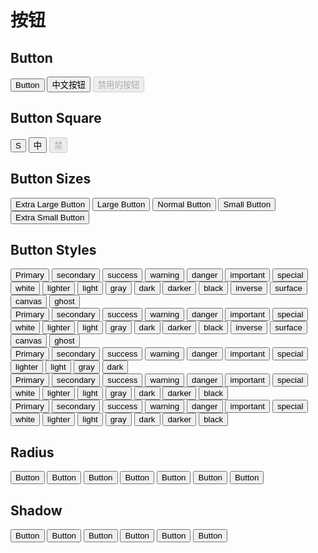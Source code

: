 # 按钮

## Button

<div class="flex gap-3 mb-3 p-4">
<button type="button" class="btn">Button</button>
<button type="button" class="btn">中文按钮</button>
<button type="button" class="btn" disabled="disabled">禁用的按钮</button>
</div>

## Button Square

<div class="flex gap-3 mb-3 p-4">
<button type="button" class="btn -square">S</button>
<button type="button" class="btn -square">中</button>
<button type="button" class="btn -square" disabled="disabled">禁</button>
</div>

## Button Sizes

<div class="flex gap-3 mb-3 p-4">
<button type="button" class="btn -xl">Extra Large Button</button>
<button type="button" class="btn -lg">Large Button</button>
<button type="button" class="btn">Normal Button</button>
<button type="button" class="btn -sm">Small Button</button>
<button type="button" class="btn -xs">Extra Small Button</button>
</div>

## Button Styles

<div class="flex gap-3 mb-3 p-4">
<button type="button" class="btn -primary">Primary</button>
<button type="button" class="btn -secondary">secondary</button>
<button type="button" class="btn -success">success</button>
<button type="button" class="btn -warning">warning</button>
<button type="button" class="btn -danger">danger</button>
<button type="button" class="btn -important">important</button>
<button type="button" class="btn -special">special</button>
<button type="button" class="btn -white">white</button>
<button type="button" class="btn -lighter">lighter</button>
<button type="button" class="btn -light">light</button>
<button type="button" class="btn -gray">gray</button>
<button type="button" class="btn -dark">dark</button>
<button type="button" class="btn -darker">darker</button>
<button type="button" class="btn -black">black</button>
<button type="button" class="btn -inverse">inverse</button>
<button type="button" class="btn -surface">surface</button>
<button type="button" class="btn -canvas">canvas</button>
<button type="button" class="btn -ghost">ghost</button>
</div>

<div class="flex gap-3 mb-3 p-4">
<button type="button" class="btn -primary-outline">Primary</button>
<button type="button" class="btn -secondary-outline">secondary</button>
<button type="button" class="btn -success-outline">success</button>
<button type="button" class="btn -warning-outline">warning</button>
<button type="button" class="btn -danger-outline">danger</button>
<button type="button" class="btn -important-outline">important</button>
<button type="button" class="btn -special-outline">special</button>
<button type="button" class="btn -white-outline">white</button>
<button type="button" class="btn -lighter-outline">lighter</button>
<button type="button" class="btn -light-outline">light</button>
<button type="button" class="btn -gray-outline">gray</button>
<button type="button" class="btn -dark-outline">dark</button>
<button type="button" class="btn -darker-outline">darker</button>
<button type="button" class="btn -black-outline">black</button>
<button type="button" class="btn -inverse-outline">inverse</button>
<button type="button" class="btn -surface-outline">surface</button>
<button type="button" class="btn -canvas-outline">canvas</button>
<button type="button" class="btn -ghost-outline">ghost</button>
</div>

<div class="flex gap-3 mb-3 p-4">
<button type="button" class="btn -primary-pale">Primary</button>
<button type="button" class="btn -secondary-pale">secondary</button>
<button type="button" class="btn -success-pale">success</button>
<button type="button" class="btn -warning-pale">warning</button>
<button type="button" class="btn -danger-pale">danger</button>
<button type="button" class="btn -important-pale">important</button>
<button type="button" class="btn -special-pale">special</button>
<button type="button" class="btn -lighter-pale">lighter</button>
<button type="button" class="btn -light-pale">light</button>
<button type="button" class="btn -gray-pale">gray</button>
<button type="button" class="btn -dark-pale">dark</button>
</div>

<div class="flex gap-3 mb-3 p-4">
<button type="button" class="btn -primary-pale -border-primary">Primary</button>
<button type="button" class="btn -secondary-pale -border-secondary">secondary</button>
<button type="button" class="btn -success-pale -border-success">success</button>
<button type="button" class="btn -warning-pale -border-warning">warning</button>
<button type="button" class="btn -danger-pale -border-danger">danger</button>
<button type="button" class="btn -important-pale -border-important">important</button>
<button type="button" class="btn -special-pale -border-special">special</button>
<button type="button" class="btn -white-pale -border-gray">white</button>
<button type="button" class="btn -lighter-pale -border-gray">lighter</button>
<button type="button" class="btn -light-pale -border-gray">light</button>
<button type="button" class="btn -gray-pale -border-gray">gray</button>
<button type="button" class="btn -dark-pale -border-dark">dark</button>
<button type="button" class="btn -darker-pale -border-darker">darker</button>
<button type="button" class="btn -black-pale -border-black">black</button>
</div>

<div class="flex gap-3 mb-3 p-4">
<button type="button" class="btn -text-primary">Primary</button>
<button type="button" class="btn -text-secondary">secondary</button>
<button type="button" class="btn -text-success">success</button>
<button type="button" class="btn -text-warning">warning</button>
<button type="button" class="btn -text-danger">danger</button>
<button type="button" class="btn -text-important">important</button>
<button type="button" class="btn -text-special">special</button>
<button type="button" class="btn -text-white">white</button>
<button type="button" class="btn -text-lighter">lighter</button>
<button type="button" class="btn -text-light">light</button>
<button type="button" class="btn -text-gray">gray</button>
<button type="button" class="btn -text-dark">dark</button>
<button type="button" class="btn -text-darker">darker</button>
<button type="button" class="btn -text-black">black</button>
</div>

## Radius

<div class="flex gap-3 mb-3 p-4">
<button type="button" class="btn -primary -rounded-none">Button</button>
<button type="button" class="btn -primary -rounded-sm">Button</button>
<button type="button" class="btn -primary -rounded">Button</button>
<button type="button" class="btn -primary -rounded-md">Button</button>
<button type="button" class="btn -primary -rounded-lg">Button</button>
<button type="button" class="btn -primary -rounded-xl">Button</button>
<button type="button" class="btn -primary -rounded-full">Button</button>
</div>

## Shadow

<div class="flex gap-3 mb-3 p-4">
<button type="button" class="btn -shadow-none">Button</button>
<button type="button" class="btn -shadow-sm">Button</button>
<button type="button" class="btn -shadow">Button</button>
<button type="button" class="btn -shadow-md">Button</button>
<button type="button" class="btn -shadow-lg">Button</button>
<button type="button" class="btn -shadow-xl">Button</button>
</div>
